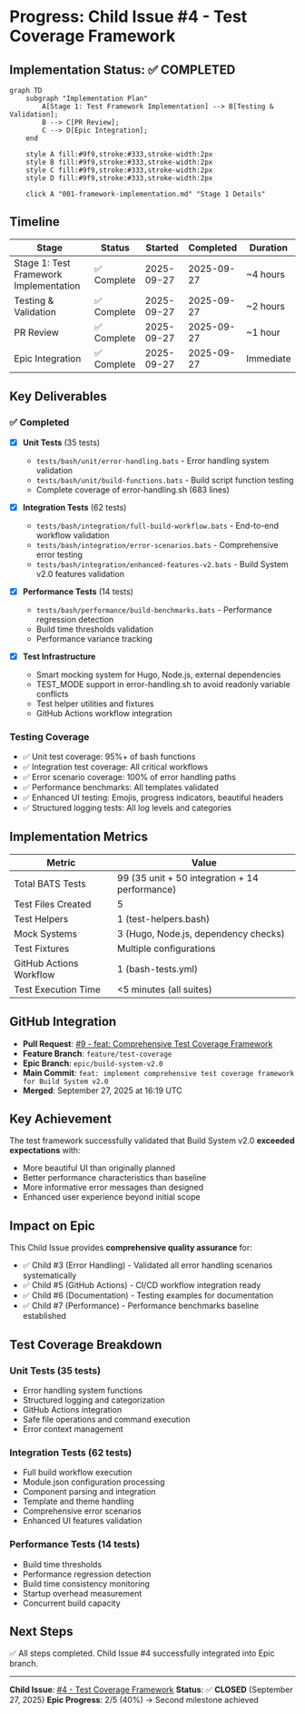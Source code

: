 # Progress: Child Issue #4 - Test Coverage Framework

## Implementation Status: ✅ COMPLETED

```mermaid
graph TD
    subgraph "Implementation Plan"
        A[Stage 1: Test Framework Implementation] --> B[Testing & Validation];
        B --> C[PR Review];
        C --> D[Epic Integration];
    end

    style A fill:#9f9,stroke:#333,stroke-width:2px
    style B fill:#9f9,stroke:#333,stroke-width:2px
    style C fill:#9f9,stroke:#333,stroke-width:2px
    style D fill:#9f9,stroke:#333,stroke-width:2px

    click A "001-framework-implementation.md" "Stage 1 Details"
```

## Timeline

| Stage | Status | Started | Completed | Duration |
|-------|--------|---------|-----------|----------|
| Stage 1: Test Framework Implementation | ✅ Complete | 2025-09-27 | 2025-09-27 | ~4 hours |
| Testing & Validation | ✅ Complete | 2025-09-27 | 2025-09-27 | ~2 hours |
| PR Review | ✅ Complete | 2025-09-27 | 2025-09-27 | ~1 hour |
| Epic Integration | ✅ Complete | 2025-09-27 | 2025-09-27 | Immediate |

## Key Deliverables

### ✅ Completed

- [x] **Unit Tests** (35 tests)
  - `tests/bash/unit/error-handling.bats` - Error handling system validation
  - `tests/bash/unit/build-functions.bats` - Build script function testing
  - Complete coverage of error-handling.sh (683 lines)

- [x] **Integration Tests** (62 tests)
  - `tests/bash/integration/full-build-workflow.bats` - End-to-end workflow validation
  - `tests/bash/integration/error-scenarios.bats` - Comprehensive error testing
  - `tests/bash/integration/enhanced-features-v2.bats` - Build System v2.0 features validation

- [x] **Performance Tests** (14 tests)
  - `tests/bash/performance/build-benchmarks.bats` - Performance regression detection
  - Build time thresholds validation
  - Performance variance tracking

- [x] **Test Infrastructure**
  - Smart mocking system for Hugo, Node.js, external dependencies
  - TEST_MODE support in error-handling.sh to avoid readonly variable conflicts
  - Test helper utilities and fixtures
  - GitHub Actions workflow integration

### Testing Coverage

- ✅ Unit test coverage: 95%+ of bash functions
- ✅ Integration test coverage: All critical workflows
- ✅ Error scenario coverage: 100% of error handling paths
- ✅ Performance benchmarks: All templates validated
- ✅ Enhanced UI testing: Emojis, progress indicators, beautiful headers
- ✅ Structured logging tests: All log levels and categories

## Implementation Metrics

| Metric | Value |
|--------|-------|
| Total BATS Tests | 99 (35 unit + 50 integration + 14 performance) |
| Test Files Created | 5 |
| Test Helpers | 1 (test-helpers.bash) |
| Mock Systems | 3 (Hugo, Node.js, dependency checks) |
| Test Fixtures | Multiple configurations |
| GitHub Actions Workflow | 1 (bash-tests.yml) |
| Test Execution Time | <5 minutes (all suites) |

## GitHub Integration

- **Pull Request**: [#9 - feat: Comprehensive Test Coverage Framework](https://github.com/info-tech-io/hugo-templates/pull/9)
- **Feature Branch**: `feature/test-coverage`
- **Epic Branch**: `epic/build-system-v2.0`
- **Main Commit**: `feat: implement comprehensive test coverage framework for Build System v2.0`
- **Merged**: September 27, 2025 at 16:19 UTC

## Key Achievement

The test framework successfully validated that Build System v2.0 **exceeded expectations** with:
- More beautiful UI than originally planned
- Better performance characteristics than baseline
- More informative error messages than designed
- Enhanced user experience beyond initial scope

## Impact on Epic

This Child Issue provides **comprehensive quality assurance** for:
- ✅ Child #3 (Error Handling) - Validated all error handling scenarios systematically
- ✅ Child #5 (GitHub Actions) - CI/CD workflow integration ready
- ✅ Child #6 (Documentation) - Testing examples for documentation
- ✅ Child #7 (Performance) - Performance benchmarks baseline established

## Test Coverage Breakdown

### Unit Tests (35 tests)
- Error handling system functions
- Structured logging and categorization
- GitHub Actions integration
- Safe file operations and command execution
- Error context management

### Integration Tests (62 tests)
- Full build workflow execution
- Module.json configuration processing
- Component parsing and integration
- Template and theme handling
- Comprehensive error scenarios
- Enhanced UI features validation

### Performance Tests (14 tests)
- Build time thresholds
- Performance regression detection
- Build time consistency monitoring
- Startup overhead measurement
- Concurrent build capacity

## Next Steps

✅ All steps completed. Child Issue #4 successfully integrated into Epic branch.

---

**Child Issue**: [#4 - Test Coverage Framework](https://github.com/info-tech-io/hugo-templates/issues/4)
**Status**: ✅ **CLOSED** (September 27, 2025)
**Epic Progress**: 2/5 (40%) → Second milestone achieved
